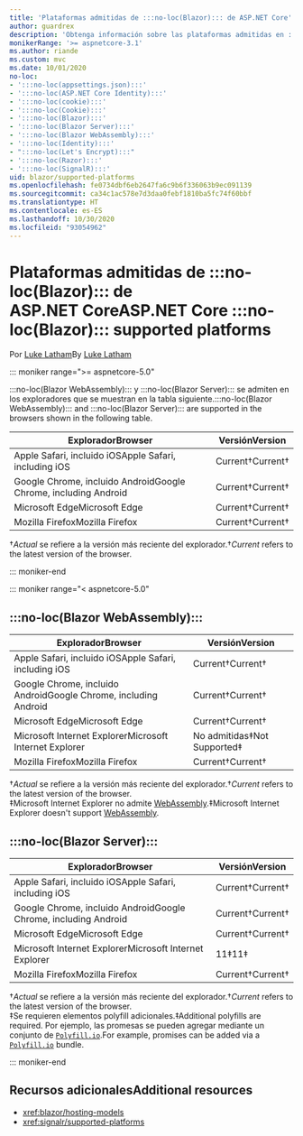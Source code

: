 ```yaml
---
title: 'Plataformas admitidas de :::no-loc(Blazor)::: de ASP.NET Core'
author: guardrex
description: 'Obtenga información sobre las plataformas admitidas en :::no-loc(Blazor)::: de ASP.NET Core.'
monikerRange: '>= aspnetcore-3.1'
ms.author: riande
ms.custom: mvc
ms.date: 10/01/2020
no-loc:
- ':::no-loc(appsettings.json):::'
- ':::no-loc(ASP.NET Core Identity):::'
- ':::no-loc(cookie):::'
- ':::no-loc(Cookie):::'
- ':::no-loc(Blazor):::'
- ':::no-loc(Blazor Server):::'
- ':::no-loc(Blazor WebAssembly):::'
- ':::no-loc(Identity):::'
- ":::no-loc(Let's Encrypt):::"
- ':::no-loc(Razor):::'
- ':::no-loc(SignalR):::'
uid: blazor/supported-platforms
ms.openlocfilehash: fe0734dbf6eb2647fa6c9b6f336063b9ec091139
ms.sourcegitcommit: ca34c1ac578e7d3daa0febf1810ba5fc74f60bbf
ms.translationtype: HT
ms.contentlocale: es-ES
ms.lasthandoff: 10/30/2020
ms.locfileid: "93054962"
---
```

# <a name="aspnet-core-no-locblazor-supported-platforms"></a><span data-ttu-id="44373-103">Plataformas admitidas de :::no-loc(Blazor)::: de ASP.NET Core</span><span class="sxs-lookup"><span data-stu-id="44373-103">ASP.NET Core :::no-loc(Blazor)::: supported platforms</span></span>

<span data-ttu-id="44373-104">Por [Luke Latham](https://github.com/guardrex)</span><span class="sxs-lookup"><span data-stu-id="44373-104">By [Luke Latham](https://github.com/guardrex)</span></span>

::: moniker range=">= aspnetcore-5.0"

<span data-ttu-id="44373-105">:::no-loc(Blazor WebAssembly)::: y :::no-loc(Blazor Server)::: se admiten en los exploradores que se muestran en la tabla siguiente.</span><span class="sxs-lookup"><span data-stu-id="44373-105">:::no-loc(Blazor WebAssembly)::: and :::no-loc(Blazor Server)::: are supported in the browsers shown in the following table.</span></span>

| <span data-ttu-id="44373-106">Explorador</span><span class="sxs-lookup"><span data-stu-id="44373-106">Browser</span></span>                          | <span data-ttu-id="44373-107">Versión</span><span class="sxs-lookup"><span data-stu-id="44373-107">Version</span></span>         |
| -------------------------------- | --------------- |
| <span data-ttu-id="44373-108">Apple Safari, incluido iOS</span><span class="sxs-lookup"><span data-stu-id="44373-108">Apple Safari, including iOS</span></span>      | <span data-ttu-id="44373-109">Current&dagger;</span><span class="sxs-lookup"><span data-stu-id="44373-109">Current&dagger;</span></span> |
| <span data-ttu-id="44373-110">Google Chrome, incluido Android</span><span class="sxs-lookup"><span data-stu-id="44373-110">Google Chrome, including Android</span></span> | <span data-ttu-id="44373-111">Current&dagger;</span><span class="sxs-lookup"><span data-stu-id="44373-111">Current&dagger;</span></span> |
| <span data-ttu-id="44373-112">Microsoft Edge</span><span class="sxs-lookup"><span data-stu-id="44373-112">Microsoft Edge</span></span>                   | <span data-ttu-id="44373-113">Current&dagger;</span><span class="sxs-lookup"><span data-stu-id="44373-113">Current&dagger;</span></span> |
| <span data-ttu-id="44373-114">Mozilla Firefox</span><span class="sxs-lookup"><span data-stu-id="44373-114">Mozilla Firefox</span></span>                  | <span data-ttu-id="44373-115">Current&dagger;</span><span class="sxs-lookup"><span data-stu-id="44373-115">Current&dagger;</span></span> |  

<span data-ttu-id="44373-116">&dagger;*Actual* se refiere a la versión más reciente del explorador.</span><span class="sxs-lookup"><span data-stu-id="44373-116">&dagger;*Current* refers to the latest version of the browser.</span></span>  

::: moniker-end

::: moniker range="< aspnetcore-5.0"

## :::no-loc(Blazor WebAssembly):::

| <span data-ttu-id="44373-117">Explorador</span><span class="sxs-lookup"><span data-stu-id="44373-117">Browser</span></span>                          | <span data-ttu-id="44373-118">Versión</span><span class="sxs-lookup"><span data-stu-id="44373-118">Version</span></span>               |
| -------------------------------- | --------------------- |
| <span data-ttu-id="44373-119">Apple Safari, incluido iOS</span><span class="sxs-lookup"><span data-stu-id="44373-119">Apple Safari, including iOS</span></span>      | <span data-ttu-id="44373-120">Current&dagger;</span><span class="sxs-lookup"><span data-stu-id="44373-120">Current&dagger;</span></span>       |
| <span data-ttu-id="44373-121">Google Chrome, incluido Android</span><span class="sxs-lookup"><span data-stu-id="44373-121">Google Chrome, including Android</span></span> | <span data-ttu-id="44373-122">Current&dagger;</span><span class="sxs-lookup"><span data-stu-id="44373-122">Current&dagger;</span></span>       |
| <span data-ttu-id="44373-123">Microsoft Edge</span><span class="sxs-lookup"><span data-stu-id="44373-123">Microsoft Edge</span></span>                   | <span data-ttu-id="44373-124">Current&dagger;</span><span class="sxs-lookup"><span data-stu-id="44373-124">Current&dagger;</span></span>       |
| <span data-ttu-id="44373-125">Microsoft Internet Explorer</span><span class="sxs-lookup"><span data-stu-id="44373-125">Microsoft Internet Explorer</span></span>      | <span data-ttu-id="44373-126">No admitidas&Dagger;</span><span class="sxs-lookup"><span data-stu-id="44373-126">Not Supported&Dagger;</span></span> |
| <span data-ttu-id="44373-127">Mozilla Firefox</span><span class="sxs-lookup"><span data-stu-id="44373-127">Mozilla Firefox</span></span>                  | <span data-ttu-id="44373-128">Current&dagger;</span><span class="sxs-lookup"><span data-stu-id="44373-128">Current&dagger;</span></span>       |  

<span data-ttu-id="44373-129">&dagger;*Actual* se refiere a la versión más reciente del explorador.</span><span class="sxs-lookup"><span data-stu-id="44373-129">&dagger;*Current* refers to the latest version of the browser.</span></span>  
<span data-ttu-id="44373-130">&Dagger;Microsoft Internet Explorer no admite [WebAssembly](https://webassembly.org).</span><span class="sxs-lookup"><span data-stu-id="44373-130">&Dagger;Microsoft Internet Explorer doesn't support [WebAssembly](https://webassembly.org).</span></span>

## :::no-loc(Blazor Server):::

| <span data-ttu-id="44373-131">Explorador</span><span class="sxs-lookup"><span data-stu-id="44373-131">Browser</span></span>                          | <span data-ttu-id="44373-132">Versión</span><span class="sxs-lookup"><span data-stu-id="44373-132">Version</span></span>         |
| -------------------------------- | --------------- |
| <span data-ttu-id="44373-133">Apple Safari, incluido iOS</span><span class="sxs-lookup"><span data-stu-id="44373-133">Apple Safari, including iOS</span></span>      | <span data-ttu-id="44373-134">Current&dagger;</span><span class="sxs-lookup"><span data-stu-id="44373-134">Current&dagger;</span></span> |
| <span data-ttu-id="44373-135">Google Chrome, incluido Android</span><span class="sxs-lookup"><span data-stu-id="44373-135">Google Chrome, including Android</span></span> | <span data-ttu-id="44373-136">Current&dagger;</span><span class="sxs-lookup"><span data-stu-id="44373-136">Current&dagger;</span></span> |
| <span data-ttu-id="44373-137">Microsoft Edge</span><span class="sxs-lookup"><span data-stu-id="44373-137">Microsoft Edge</span></span>                   | <span data-ttu-id="44373-138">Current&dagger;</span><span class="sxs-lookup"><span data-stu-id="44373-138">Current&dagger;</span></span> |
| <span data-ttu-id="44373-139">Microsoft Internet Explorer</span><span class="sxs-lookup"><span data-stu-id="44373-139">Microsoft Internet Explorer</span></span>      | <span data-ttu-id="44373-140">11&Dagger;</span><span class="sxs-lookup"><span data-stu-id="44373-140">11&Dagger;</span></span>      |
| <span data-ttu-id="44373-141">Mozilla Firefox</span><span class="sxs-lookup"><span data-stu-id="44373-141">Mozilla Firefox</span></span>                  | <span data-ttu-id="44373-142">Current&dagger;</span><span class="sxs-lookup"><span data-stu-id="44373-142">Current&dagger;</span></span> |

<span data-ttu-id="44373-143">&dagger;*Actual* se refiere a la versión más reciente del explorador.</span><span class="sxs-lookup"><span data-stu-id="44373-143">&dagger;*Current* refers to the latest version of the browser.</span></span>  
<span data-ttu-id="44373-144">&Dagger;Se requieren elementos polyfill adicionales.</span><span class="sxs-lookup"><span data-stu-id="44373-144">&Dagger;Additional polyfills are required.</span></span> <span data-ttu-id="44373-145">Por ejemplo, las promesas se pueden agregar mediante un conjunto de [`Polyfill.io`](https://polyfill.io/v3/).</span><span class="sxs-lookup"><span data-stu-id="44373-145">For example, promises can be added via a [`Polyfill.io`](https://polyfill.io/v3/) bundle.</span></span>

::: moniker-end

## <a name="additional-resources"></a><span data-ttu-id="44373-146">Recursos adicionales</span><span class="sxs-lookup"><span data-stu-id="44373-146">Additional resources</span></span>

* <xref:blazor/hosting-models>
* <xref:signalr/supported-platforms>
